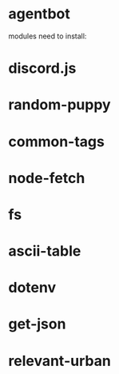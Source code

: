 # agentbot
modules need to install:
# discord.js
# random-puppy
# common-tags
# node-fetch
# fs
# ascii-table
# dotenv
# get-json
# relevant-urban
